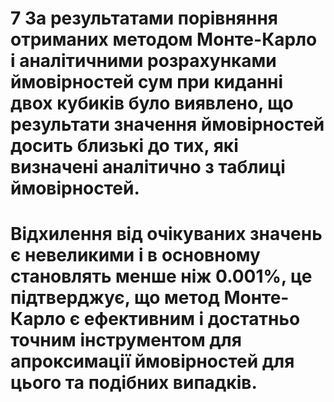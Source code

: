 # 7 За результатами порівняння отриманих методом Монте-Карло і аналітичними розрахунками ймовірностей сум при киданні двох кубиків було виявлено, що результати значення ймовірностей досить близькі до тих, які визначені аналітично з таблиці ймовірностей. 
# Відхилення від очікуваних значень є невеликими і в основному становлять менше ніж 0.001%, це підтверджує, що метод Монте-Карло є ефективним і достатньо точним інструментом для апроксимації ймовірностей для цього та подібних випадків.
